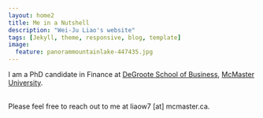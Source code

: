 ```yaml
---
layout: home2
title: Me in a Nutshell
description: "Wei-Ju Liao's website"
tags: [Jekyll, theme, responsive, blog, template] 
image:
  feature: panorammountainlake-447435.jpg
---
```


I am a PhD candidate in Finance at <a href="https://phd.degroote.mcmaster.ca" target="_blank">DeGroote School of Business</a>, <a href="https://www.mcmaster.ca" target="_blank">McMaster University</a>.

<br/>
Please feel free to reach out to me at liaow7 [at] mcmaster.ca.
